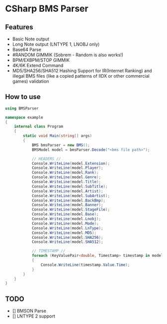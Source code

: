 # CSharp BMS Parser
## Features
- Basic Note output
- Long Note output (LNTYPE 1, LNOBJ only)
- Base64 Parse
- #RANDOM GIMMIK (Sobrem - Random is also works!)
- BPM/EXBPM/STOP GIMMIK
- 4K/6K Extend Command
- MD5/SHA256/SHA512 Hashing Support for IR(Internet Ranking) and illegal BMS files (like a copied patterns of IIDX or other commercial games) validation

## How to use
```cs
using BMSParser

namespace example
{
    internal class Program
    {
        static void Main(string[] args)
        {
            BMS bmsParser = new BMS();
            BMSModel model = bmsParser.Decode("<bms file path>");

            // HEADERS //
            Console.WriteLine(model.Extension);
            Console.WriteLine(model.Player);
            Console.WriteLine(model.Rank);
            Console.WriteLine(model.Genre);
            Console.WriteLine(model.Title);
            Console.WriteLine(model.SubTitle);
            Console.WriteLine(model.Artist);
            Console.WriteLine(model.SubArtist); 
            Console.WriteLine(model.BackBmp);
            Console.WriteLine(model.Banner);    
            Console.WriteLine(model.StageFile);
            Console.WriteLine(model.Base);
            Console.WriteLine(model.Lnobj);
            Console.WriteLine(model.Mode);  
            Console.WriteLine(model.LnType);
            Console.WriteLine(model.MD5);
            Console.WriteLine(model.SHA256);
            Console.WriteLine(model.SHA512);

            // TIMESTAMP //
            foreach (KeyValuePair<double, Timestamp> timestamp in model.Timestamp)
            {
                Console.WriteLine(timestamp.Value.Time);
            }
        }
    }
} 
```

## TODO
- [] BMSON Parse
- [] LNTYPE 2 support